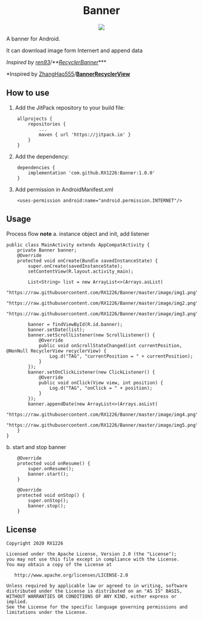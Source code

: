 <h1 align="center">Banner</h1>

<p align="center">
  <a target="_blank" href="https://www.paypal.me/RX1226" title="Donate using PayPal"><img src="https://img.shields.io/badge/paypal-donate-yellow.svg" /></a>
</p>


A banner for Android.

It can download image form Internert and append data

*Inspired by [ren93](https://github.com/ren93)/**[RecyclerBanner](https://github.com/ren93/RecyclerBanner)****

*Inspired by [ZhangHao555](https://github.com/ZhangHao555)/**[BannerRecyclerView](https://github.com/ZhangHao555/BannerRecyclerView)**

## How to use

1. Add the JitPack repository to your build file:
```
    allprojects {
        repositories {
            ...
            maven { url 'https://jitpack.io' }
        }
    }
```
2. Add the dependency:
```
    dependencies {
        implementation 'com.github.RX1226:Banner:1.0.0'
    }
```

3. Add permission in AndroidManifest.xml
```
    <uses-permission android:name="android.permission.INTERNET"/>
```
## Usage
Process flow
**note**
a. instance object and init, add listener

```
public class MainActivity extends AppCompatActivity {
    private Banner banner;
    @Override
    protected void onCreate(Bundle savedInstanceState) {
        super.onCreate(savedInstanceState);
        setContentView(R.layout.activity_main);

        List<String> list = new ArrayList<>(Arrays.asList(
                "https://raw.githubusercontent.com/RX1226/Banner/master/image/img1.png",
                "https://raw.githubusercontent.com/RX1226/Banner/master/image/img2.png",
                "https://raw.githubusercontent.com/RX1226/Banner/master/image/img3.png"));

        banner = findViewById(R.id.banner);
        banner.setDate(list);
        banner.setScrollListener(new ScrollListener() {
            @Override
            public void onScrollStateChanged(int currentPosition, @NonNull RecyclerView recyclerView) {
                Log.d("TAG", "currentPosition = " + currentPosition);
            }
        });
        banner.setOnClickListener(new ClickListener() {
            @Override
            public void onClick(View view, int position) {
                Log.d("TAG", "onClick = " + position);
            }
        });
        banner.appendDate(new ArrayList<>(Arrays.asList(
                "https://raw.githubusercontent.com/RX1226/Banner/master/image/img4.png",
                "https://raw.githubusercontent.com/RX1226/Banner/master/image/img5.png")));
    }
}
```
b. start and stop banner
```
    @Override
    protected void onResume() {
        super.onResume();
        banner.start();
    }

    @Override
    protected void onStop() {
        super.onStop();
        banner.stop();
    }
```
## License
	Copyright 2020 RX1226
	
	Licensed under the Apache License, Version 2.0 (the "License");
	you may not use this file except in compliance with the License.
	You may obtain a copy of the License at
	
	   http://www.apache.org/licenses/LICENSE-2.0
	
	Unless required by applicable law or agreed to in writing, software
	distributed under the License is distributed on an "AS IS" BASIS,
	WITHOUT WARRANTIES OR CONDITIONS OF ANY KIND, either express or implied.
	See the License for the specific language governing permissions and
	limitations under the License.
